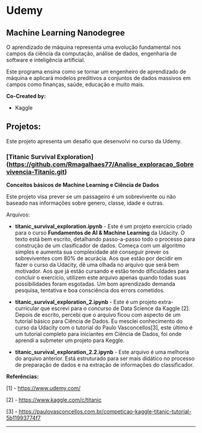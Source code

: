 # Udemy
## Machine Learning Nanodegree
O aprendizado de máquina representa uma evolução fundamental nos campos da ciência da computação, análise de dados, engenharia de software e inteligência artificial.

Este programa ensina como se tornar um engenheiro de aprendizado de máquina e aplicará modelos preditivos a conjuntos de dados massivos em campos como finanças, saúde, educação e muito mais.

**Co-Created by:**
- Kaggle

## Projetos:
Este projeto apresenta um desafio que desenvolvi no curso da Udemy.
### [Titanic Survival Exploration] (https://github.com/Rmagalhaes77/Analise_exploracao_Sobrevivencia-Titanic.git)    

**Conceitos básicos de Machine Learning e Ciência de Dados**

Este projeto visa prever se um passageiro é um sobrevivente ou não baseado nas informações sobre genero, classe, idade e outras. 

Arquivos:
* **titanic_survival_exploration.ipynb** - Este é um projeto exercício criado para o curso **Fundamentos de AI & Machine Learning** da Udacity. O texto está bem escrito, detalhando passo-a-passo todo o processo para construção de um clasificador de dados. Começa com um algoritmo simples e aumenta sua complexidade até conseguir prever os sobreviventes com 80% de acurácia. Aos que estão por decidir em fazer o curso da Udacity, dê uma olhada no arquivo que será bem motivador. Aos que já estão cursando e estão tendo dificuldades para concluir o exercício, utilizem este arquivo apenas quando todas suas possibilidades foram esgotadas. Um bom aprendizado demanda pesquisa, tentativa e boa consciência dos errors cometidos.

* **titanic_survival_exploration_2.ipynb** - Este é um projeto extra-curricular que escrevi para o concurso de Data Science da Kaggle [2]. Depois de escrito, percebi que o arquivo ficou com aspecto de um tutorial básico para Ciência de Dados. Eu mesclei conhecimento do curso da Udacity com o tutorial do Paulo Vasconcellos[3], este último é um tutorial completo para iniciantes em Ciência de Dados, foi onde aprendi a submeter um projeto para Keggle. 

* **titanic_survival_exploration_2.2.ipynb** - Este arquivo é uma melhoria do arquivo anterior. Está estruturado para ser mais didático no processo de preparação de dados e na extração de informações do classificador. 

**Referências:**

[1] - https://www.udemy.com/

[2] - https://www.kaggle.com/c/titanic

[3] - https://paulovasconcellos.com.br/competicao-kaggle-titanic-tutorial-5b11993774f7

---
